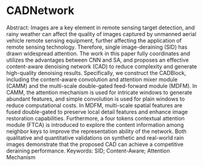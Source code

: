 # CADNetwork
Abstract: Images are a key element in remote sensing target detection, and rainy weather can affect the quality of images captured by unmanned aerial vehicle remote sensing equipment, further affecting the application of remote sensing technology. Therefore, single image-deraining (SID) has drawn widespread attention. The work in this paper fully coordinates and utilizes the advantages between CNN and SA, and proposes an effective content-aware denoising network (CAD) to reduce complexity and generate high-quality denoising results. Specifically, we construct the CADBlock, including the content-aware convolution and attention mixer module (CAMM) and the multi-scale double-gated feed-forward module (MDFM). In CAMM, the attention mechanism is used for intricate windows to generate abundant features, and simple convolution is used for plain windows to reduce computational costs. In MDFM, multi-scale spatial features are fused double-gated to preserve local detail features and enhance image restoration capabilities. Furthermore, a four tokens contextual attention module (FTCA) is introduced to explore the content information among neighbor keys to improve the representation ability of the network. Both qualitative and quantitative validations on synthetic and real-world rain images demonstrate that the proposed CAD can achieve a competitive deraining performance.
Keywords: SID; Content-Aware; Attention Mechanism
